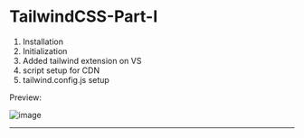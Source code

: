 # TailwindCSS-Part-I

1. Installation
2. Initialization
3. Added tailwind extension on VS
4. script setup for CDN
5. tailwind.config.js setup

Preview:

![image](https://user-images.githubusercontent.com/15225177/218997579-9246db08-588d-4beb-9b9e-d3320d549d75.png)

**************************************************************************************************************
